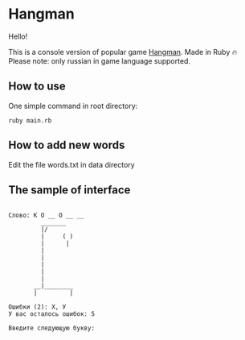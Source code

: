 # Hangman

Hello!

This is a console version of popular game [Hangman](https://en.wikipedia.org/wiki/Hangman_(game)). Made in Ruby 🔥
<br>Please note: only russian in game language supported.

## How to use
One simple command in root directory:
```
ruby main.rb
```


## How to add new words
Edit the file words.txt in data directory

## The sample of interface
<pre><code>
Слово: К О __ О __ __
         _______
         |/
         |     ( )
         |      |
         |
         |
         |
         |
         |
       __|________
       |         |

Ошибки (2): Х, У
У вас осталось ошибок: 5

Введите следующую букву:
</code></pre>
